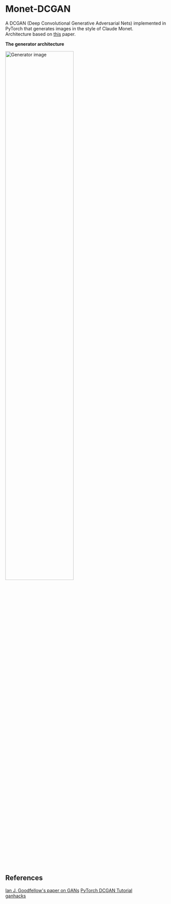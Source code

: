 # Monet-DCGAN
A DCGAN (Deep Convolutional Generative Adversarial Nets) implemented in PyTorch that generates images in the style of Claude Monet.  
Architecture based on [this](https://proceedings.neurips.cc/paper_files/paper/2014/file/5ca3e9b122f61f8f06494c97b1afccf3-Paper.pdf) paper.   
  
**The generator architecture**  

<img src="https://pytorch.org/tutorials/_images/dcgan_generator.png"  width="65%" height="65%" alt="Generator image">

## References
[Ian J. Goodfellow's paper on GANs](https://proceedings.neurips.cc/paper_files/paper/2014/file/5ca3e9b122f61f8f06494c97b1afccf3-Paper.pdf)
[PyTorch DCGAN Tutorial](https://pytorch.org/tutorials/beginner/dcgan_faces_tutorial.html)  
[ganhacks](https://github.com/soumith/ganhacks)
